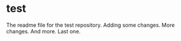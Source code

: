 # test
The readme file for the test repository.
Adding some changes.
More changes.
And more.
Last one.
